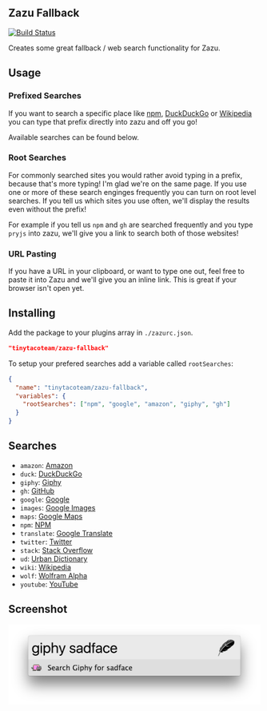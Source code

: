## Zazu Fallback

[![Build Status](https://travis-ci.org/tinytacoteam/zazu-fallback.svg?branch=master)](https://travis-ci.org/tinytacoteam/zazu-fallback)

Creates some great fallback / web search functionality for Zazu.

## Usage

### Prefixed Searches

If you want to search a specific place like [npm](https://www.npmjs.com/),
[DuckDuckGo](https://duckduckgo.com/) or [Wikipedia](https://www.wikipedia.org/)
you can type that prefix directly into zazu and off you go!

Available searches can be found below.

### Root Searches

For commonly searched sites you would rather avoid typing in a prefix, because
that's more typing! I'm glad we're on the same page. If you use one or more of
these search enginges frequently you can turn on root level searches. If you
tell us which sites you use often, we'll display the results even without the
prefix!

For example if you tell us `npm` and `gh` are searched frequently and you type
`pryjs` into zazu, we'll give you a link to search both of those websites!

### URL Pasting

If you have a URL in your clipboard, or want to type one out, feel free to paste
it into Zazu and we'll give you an inline link. This is great if your browser
isn't open yet.

## Installing

Add the package to your plugins array in `./zazurc.json`.

~~~ json
"tinytacoteam/zazu-fallback"
~~~

To setup your prefered searches add a variable called `rootSearches`:

~~~ json
{
  "name": "tinytacoteam/zazu-fallback",
  "variables": {
    "rootSearches": ["npm", "google", "amazon", "giphy", "gh"]
  }
}
~~~

## Searches

* `amazon`: [Amazon](https://www.amazon.com/)
* `duck`: [DuckDuckGo](https://duckduckgo.com/)
* `giphy`: [Giphy](https://giphy.com/)
* `gh`: [GitHub](https://github.com/)
* `google`: [Google](https://www.google.com/)
* `images`: [Google Images](https://www.google.com/)
* `maps`: [Google Maps](https://www.google.com/)
* `npm`: [NPM](https://www.npmjs.com/)
* `translate`: [Google Translate](https://translate.google.com/)
* `twitter`: [Twitter](https://twitter.com/)
* `stack`: [Stack Overflow](https://stackoverflow.com/)
* `ud`: [Urban Dictionary](https://www.urbandictionary.com/)
* `wiki`: [Wikipedia](https://wikipedia.org/)
* `wolf`: [Wolfram Alpha](https://www.wolframalpha.com/)
* `youtube`: [YouTube](https://www.youtube.com/)

## Screenshot

![screenshot](./assets/screenshot.png)
